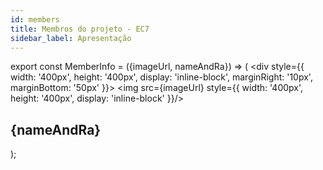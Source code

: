 ```yaml
---
id: members
title: Membros do projeto - EC7
sidebar_label: Apresentação
---
```


export const MemberInfo = ({imageUrl, nameAndRa}) => (
    <div style={{
        width: '400px',
        height: '400px',
        display: 'inline-block',
        marginRight: '10px',
        marginBottom: '50px'
    }}>
        <img src={imageUrl} style={{
             width: '400px',
             height: '400px',
             display: 'inline-block'
        }}/>
        <h2>{nameAndRa}</h2>
    </div>
);

<MemberInfo imageUrl="../../img/members/anderson.jpg" nameAndRa="Anderson Dias - 081180002"/>
<MemberInfo imageUrl="../../img/members/rachel.jpg" nameAndRa="Rachel Moreira - 081180045"/>
<MemberInfo imageUrl="../../img/members/renan.jpg" nameAndRa="Renan Castro - 081180029" />
<MemberInfo imageUrl="../../img/members/wellison.jpg" nameAndRa="Wellison Sousa - 081180040"/>
<MemberInfo imageUrl="../../img/members/wesley.jpg" nameAndRa="Wesley Rogério - 081180035"/>
